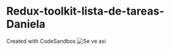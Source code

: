 # Redux-toolkit-lista-de-tareas-Daniela
Created with CodeSandbox
![Se ve así](https://github.com/user-attachments/assets/23287f3b-c12b-4fcd-b13a-e60a4bee9f40)
